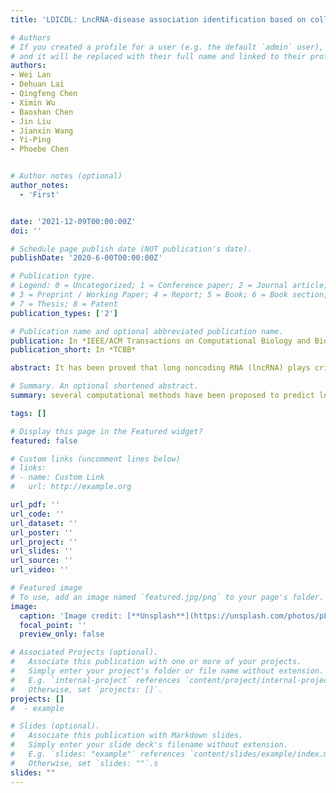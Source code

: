 ```yaml
---
title: 'LDICDL: LncRNA-disease association identification based on collaborative deep learning'

# Authors
# If you created a profile for a user (e.g. the default `admin` user), write the username (folder name) here
# and it will be replaced with their full name and linked to their profile.
authors:
- Wei Lan
- Dehuan Lai
- Qingfeng Chen
- Ximin Wu
- Baoshan Chen
- Jin Liu
- Jianxin Wang
- Yi-Ping
- Phoebe Chen


# Author notes (optional)
author_notes:
  - 'First'


date: '2021-12-09T00:00:00Z'
doi: ''

# Schedule page publish date (NOT publication's date).
publishDate: '2020-6-00T00:00:00Z'

# Publication type.
# Legend: 0 = Uncategorized; 1 = Conference paper; 2 = Journal article;
# 3 = Preprint / Working Paper; 4 = Report; 5 = Book; 6 = Book section;
# 7 = Thesis; 8 = Patent
publication_types: ['2']

# Publication name and optional abbreviated publication name.
publication: In *IEEE/ACM Transactions on Computational Biology and Bioinformatics*
publication_short: In *TCBB*

abstract: It has been proved that long noncoding RNA (lncRNA) plays critical roles in many human diseases. Therefore, inferring associations between lncRNAs and diseases can contribute to disease diagnosis, prognosis and treatment. To overcome the limitation of traditional experimental methods such as expensive and time-consuming, several computational methods have been proposed to predict lncRNA-disease associations by fusing different biological data. However, the prediction performance of lncRNA-disease associations identification need to be improved. In this study, we propose a computational model (named LDICDL) to identify lncRNA-disease associations based on collaborative deep learning. It uses an automatic encoder to denoise multiple lncRNA feature information and multiple disease feature information, respectively. Then, the matrix decomposition algorithm is employed to predict the potential …

# Summary. An optional shortened abstract.
summary: several computational methods have been proposed to predict lncRNA-disease associations by fusing different biological data.

tags: []

# Display this page in the Featured widget?
featured: false

# Custom links (uncomment lines below)
# links:
# - name: Custom Link
#   url: http://example.org

url_pdf: ''
url_code: ''
url_dataset: ''
url_poster: ''
url_project: ''
url_slides: ''
url_source: ''
url_video: ''

# Featured image
# To use, add an image named `featured.jpg/png` to your page's folder.
image:
  caption: 'Image credit: [**Unsplash**](https://unsplash.com/photos/pLCdAaMFLTE)'
  focal_point: ''
  preview_only: false

# Associated Projects (optional).
#   Associate this publication with one or more of your projects.
#   Simply enter your project's folder or file name without extension.
#   E.g. `internal-project` references `content/project/internal-project/index.md`.
#   Otherwise, set `projects: []`.
projects: []
#  - example

# Slides (optional).
#   Associate this publication with Markdown slides.
#   Simply enter your slide deck's filename without extension.
#   E.g. `slides: "example"` references `content/slides/example/index.md`.
#   Otherwise, set `slides: ""`.s
slides: ""
---
```


<!-- {{% callout note %}}
Click the _Cite_ button above to demo the feature to enable visitors to import publication metadata into their reference management software.
{{% /callout %}}

{{% callout note %}}
Create your slides in Markdown - click the _Slides_ button to check out the example.
{{% /callout %}} -->

<!-- Supplementary notes can be added here, including [code, math, and images](https://wowchemy.com/docs/writing-markdown-latex/). -->
